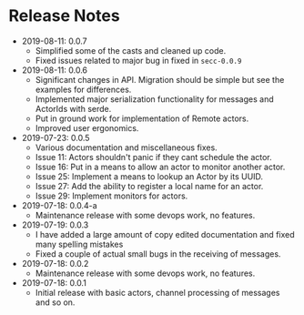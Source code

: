 # Release Notes

* 2019-08-11: 0.0.7 
  * Simplified some of the casts and cleaned up code. 
  * Fixed issues related to major bug in fixed in `secc-0.0.9`
* 2019-08-11: 0.0.6 
  * Significant changes in API. Migration should be simple but see the examples for differences.
  * Implemented major serialization functionality for messages and ActorIds with serde.
  * Put in ground work for implementation of Remote actors.
  * Improved user ergonomics. 
* 2019-07-23: 0.0.5 
  * Various documentation and miscellaneous fixes.
  * Issue 11: Actors shouldn't panic if they cant schedule the actor.
  * Issue 16: Put in a means to allow an actor to monitor another actor.
  * Issue 25: Implement a means to lookup an Actor by its UUID.
  * Issue 27: Add the ability to register a local name for an actor.
  * Issue 29: Implement monitors for actors.
* 2019-07-18: 0.0.4-a
  * Maintenance release with some devops work, no features. 
* 2019-07-19: 0.0.3
  * I have added a large amount of copy edited documentation and fixed many spelling mistakes 
  * Fixed a couple of actual small bugs in the receiving of messages. 
* 2019-07-18: 0.0.2
  * Maintenance release with some devops work, no features. 
* 2019-07-18: 0.0.1
  * Initial release with basic actors, channel processing of messages and so on.
